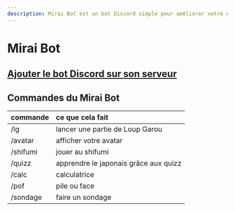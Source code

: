 ```yaml
---
description: Mirai Bot est un bot Discord simple pour améliorer votre expérience Discord.
---
```


# Mirai Bot

## [ Ajouter le bot Discord sur son serveur](https://discordapp.com/api/oauth2/authorize?client_id=282635213769539584&scope=bot&permissions=1)

## Commandes du Mirai Bot

| commande | ce que cela fait |
| :--- | :--- |
| /lg | lancer une partie de Loup Garou |
| /avatar | afficher votre avatar |
| /shifumi | jouer au shifumi |
| /quizz | apprendre le japonais grâce aux quizz |
| /calc | calculatrice |
| /pof | pile ou face |
| /sondage | faire un sondage |

#### 

